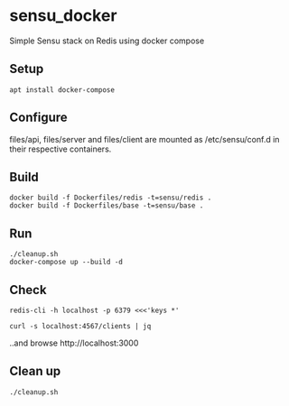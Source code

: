 # sensu_docker

Simple Sensu stack on Redis using docker compose

## Setup

    apt install docker-compose

## Configure

files/api, files/server and files/client are mounted as /etc/sensu/conf.d in their respective containers.

## Build

    docker build -f Dockerfiles/redis -t=sensu/redis .
    docker build -f Dockerfiles/base -t=sensu/base .

## Run

    ./cleanup.sh
    docker-compose up --build -d

## Check

    redis-cli -h localhost -p 6379 <<<'keys *'

    curl -s localhost:4567/clients | jq

..and browse http://localhost:3000

## Clean up

    ./cleanup.sh

